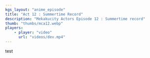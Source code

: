 ```yaml
---
kgs_layout: "anime_episode"
title: "Act 12 : Summertime Record"
description: "Mekakucity Actors Episode 12 : Summertime record"
thumb: "thumbs/mca12.webp"
players:
    - player: "video"
      url: "videos/dev.mp4"
---
```


test
